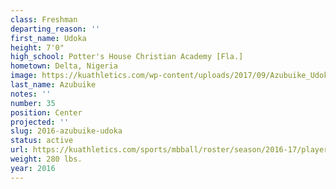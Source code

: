 ```yaml
---
class: Freshman
departing_reason: ''
first_name: Udoka
height: 7'0"
high_school: Potter's House Christian Academy [Fla.]
hometown: Delta, Nigeria
image: https://kuathletics.com/wp-content/uploads/2017/09/Azubuike_Udoka.jpg
last_name: Azubuike
notes: ''
number: 35
position: Center
projected: ''
slug: 2016-azubuike-udoka
status: active
url: https://kuathletics.com/sports/mbball/roster/season/2016-17/player/udoka-azubuike/
weight: 280 lbs.
year: 2016
---
```

